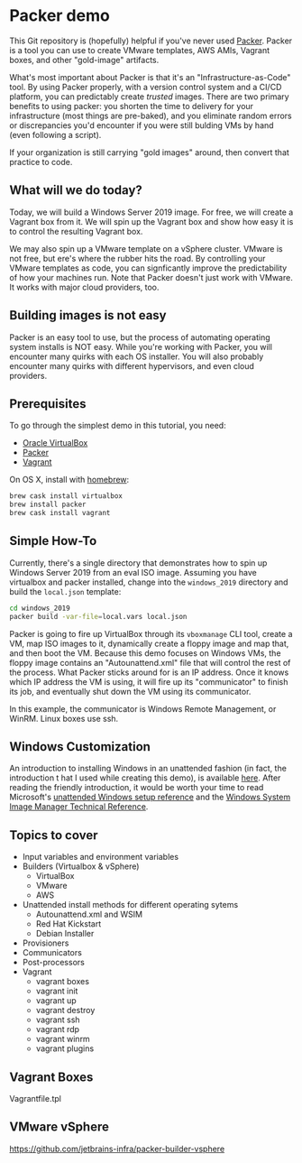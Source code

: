 Packer demo
===========

This Git repository is (hopefully) helpful if you've never used [Packer][packer].  Packer is a tool you can use to
create VMware templates, AWS AMIs, Vagrant boxes, and other "gold-image" artifacts.

What's most important about Packer is that it's an "Infrastructure-as-Code" tool.  By using Packer properly, with a
version control system and a CI/CD platform, you can predictably create *trusted* images.  There are two primary 
benefits to using packer: you shorten the time to delivery for your infrastructure (most things are pre-baked), and 
you eliminate random errors or discrepancies you'd encounter if you were still bulding VMs by hand (even following a script).

If your organization is still carrying "gold images" around, then convert that practice to code.

## What will we do today?

Today, we will build a Windows Server 2019 image.  For free, we will create a Vagrant box from it.  We will 
spin up the Vagrant box and show how easy it is to control the resulting Vagrant box.

We may also spin up a VMware template on a vSphere cluster.  VMware is not free,  but ere's where the rubber hits 
the road.  By controlling your VMware templates as code, you can signficantly improve the predictability of how your 
machines run.  Note that Packer doesn't just work with VMware.  It works with major cloud providers, too.

## Building images is not easy

Packer is an easy tool to use, but the process of automating operating system installs is NOT easy.  While you're working
with Packer, you will encounter many quirks with each OS installer.  You will also probably encounter many quirks with 
different hypervisors, and even cloud providers.

## Prerequisites

To go through the simplest demo in this tutorial, you need:

- [Oracle VirtualBox][oracle virtualbox]
- [Packer][packer-download]
- [Vagrant][vagrant]

On OS X, install with [homebrew][brew]:

```bash
brew cask install virtualbox
brew install packer
brew cask install vagrant
```

## Simple How-To

Currently, there's a single directory that demonstrates how to spin up Windows Server 2019 from an eval ISO 
image.  Assuming you have virtualbox and packer installed, change into the `windows_2019` directory and build the 
`local.json` template:

```bash
cd windows_2019
packer build -var-file=local.vars local.json
```

Packer is going to fire up VirtualBox through its `vboxmanage` CLI tool, create a VM, map ISO images to it, 
dynamically create a floppy image and map that, and then boot the VM.  Because this demo focuses on Windows
VMs, the floppy image contains an "Autounattend.xml" file that will control the rest of the process.  What Packer 
sticks around for is an IP address.  Once it knows which IP address the VM is using, it will fire up its 
"communicator" to finish its job, and eventually shut down the VM using its communicator.

In this example, the communicator is Windows Remote Management, or WinRM.  Linux boxes use ssh.

## Windows Customization

An introduction to installing Windows in an unattended fashion (in fact, the introduction t
hat I used while creating this demo), is available [here][sheksha].  After reading the friendly 
introduction, it would be worth your time to read Microsoft's [unattended Windows setup reference][unattended ref] 
and the [Windows System Image Manager Technical Reference][wsim ref].

## Topics to cover

- Input variables and environment variables
- Builders (Virtualbox & vSphere)
  - VirtualBox
  - VMware
  - AWS
- Unattended install methods for different operating sytems
  - Autounattend.xml and WSIM
  - Red Hat Kickstart
  - Debian Installer
- Provisioners
- Communicators
- Post-processors
- Vagrant
  - vagrant boxes
  - vagrant init
  - vagrant up
  - vagrant destroy
  - vagrant ssh
  - vagrant rdp
  - vagrant winrm
  - vagrant plugins

## Vagrant Boxes

Vagrantfile.tpl

## VMware vSphere
https://github.com/jetbrains-infra/packer-builder-vsphere

[brew]: https://brew.sh
[packer]: https://packer.io
[packer-download]: https://packer.io/downloads.html
[sheksha]: https://sheska.com/how-to-create-an-automated-install-for-windows-server-2019/
[oracle virtualbox]: https://www.virtualbox.org/wiki/Downloads
[unattended ref]: https://docs.microsoft.com/en-us/windows-hardware/customize/desktop/unattend/
[wsim ref]: https://docs.microsoft.com/en-us/windows-hardware/customize/desktop/wsim/windows-system-image-manager-technical-reference
[vagrant]: https://www.vagrantup.com/downloads.html
